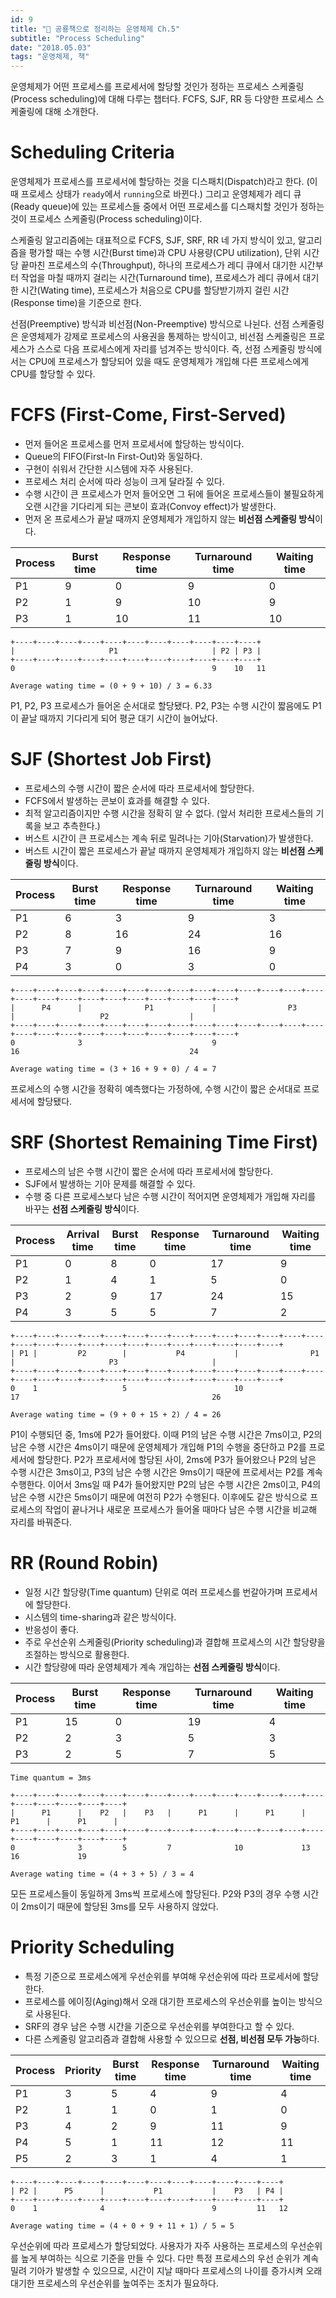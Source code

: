 ```yaml
---
id: 9
title: "🦕 공룡책으로 정리하는 운영체제 Ch.5"
subtitle: "Process Scheduling"
date: "2018.05.03"
tags: "운영체제, 책"
---
```


운영체제가 어떤 프로세스를 프로세서에 할당할 것인가 정하는 프로세스 스케줄링(Process scheduling)에 대해 다루는 챕터다. FCFS, SJF, RR 등 다양한 프로세스 스케줄링에 대해 소개한다.

# Scheduling Criteria

운영체제가 프로세스를 프로세서에 할당하는 것을 디스패치(Dispatch)라고 한다. (이때 프로세스 상태가 `ready`에서 `running`으로 바뀐다.) 그리고 운영체제가 레디 큐(Ready queue)에 있는 프로세스들 중에서 어떤 프로세스를 디스패치할 것인가 정하는 것이 프로세스 스케줄링(Process scheduling)이다.

스케줄링 알고리즘에는 대표적으로 FCFS, SJF, SRF, RR 네 가지 방식이 있고, 알고리즘을 평가할 때는 수행 시간(Burst time)과 CPU 사용량(CPU utilization), 단위 시간 당 끝마친 프로세스의 수(Throughput), 하나의 프로세스가 레디 큐에서 대기한 시간부터 작업을 마칠 때까지 걸리는 시간(Turnaround time), 프로세스가 레디 큐에서 대기한 시간(Wating time), 프로세스가 처음으로 CPU를 할당받기까지 걸린 시간(Response time)을 기준으로 한다.

선점(Preemptive) 방식과 비선점(Non-Preemptive) 방식으로 나뉜다. 선점 스케줄링은 운영체제가 강제로 프로세스의 사용권을 통제하는 방식이고, 비선점 스케줄링은 프로세스가 스스로 다음 프로세스에게 자리를 넘겨주는 방식이다. 즉, 선점 스케줄링 방식에서는 CPU에 프로세스가 할당되어 있을 때도 운영체제가 개입해 다른 프로세스에게 CPU를 할당할 수 있다.

# FCFS (First-Come, First-Served)

* 먼저 들어온 프로세스를 먼저 프로세서에 할당하는 방식이다.
* Queue의 FIFO(First-In First-Out)와 동일하다.
* 구현이 쉬워서 간단한 시스템에 자주 사용된다.
* 프로세스 처리 순서에 따라 성능이 크게 달라질 수 있다.
* 수행 시간이 큰 프로세스가 먼저 들어오면 그 뒤에 들어온 프로세스들이 불필요하게 오랜 시간을 기다리게 되는 콘보이 효과(Convoy effect)가 발생한다.
* 먼저 온 프로세스가 끝날 때까지 운영체제가 개입하지 않는 **비선점 스케줄링 방식**이다.

| Process | Burst time | Response time | Turnaround time | Waiting time |
|----|----|----|----|----|
| P1 | 9 | 0 | 9 | 0 |
| P2 | 1 | 9 | 10 | 9 |
| P3 | 1 | 10 | 11 | 10 |

```
+----+----+----+----+----+----+----+----+----+----+----+
|                     P1                     | P2 | P3 |
+----+----+----+----+----+----+----+----+----+----+----+
0                                            9    10   11

Average wating time = (0 + 9 + 10) / 3 = 6.33
```

P1, P2, P3 프로세스가 들어온 순서대로 할당됐다. P2, P3는 수행 시간이 짧음에도 P1이 끝날 때까지 기다리게 되어 평균 대기 시간이 늘어났다.

# SJF (Shortest Job First)

* 프로세스의 수행 시간이 짧은 순서에 따라 프로세서에 할당한다.
* FCFS에서 발생하는 콘보이 효과를 해결할 수 있다.
* 최적 알고리즘이지만 수행 시간을 정확히 알 수 없다. (앞서 처리한 프로세스들의 기록을 보고 추측한다.)
* 버스트 시간이 큰 프로세스는 계속 뒤로 밀려나는 기아(Starvation)가 발생한다.
* 버스트 시간이 짧은 프로세스가 끝날 때까지 운영체제가 개입하지 않는 **비선점 스케줄링 방식**이다.

| Process | Burst time | Response time | Turnaround time | Waiting time |
|----|----|----|----|----|
| P1 | 6 | 3 | 9 | 3 |
| P2 | 8 | 16 | 24 | 16 |
| P3 | 7 | 9 | 16 | 9 |
| P4 | 3 | 0 | 3 | 0 |

```
+----+----+----+----+----+----+----+----+----+----+----+----+----+----+----+----+----+----+----+----+----+----+----+----+
|      P4      |              P1             |                P3                |                   P2                  |
+----+----+----+----+----+----+----+----+----+----+----+----+----+----+----+----+----+----+----+----+----+----+----+----+
0              3                             9                                  16                                      24

Average wating time = (3 + 16 + 9 + 0) / 4 = 7
```

프로세스의 수행 시간을 정확히 예측했다는 가정하에, 수행 시간이 짧은 순서대로 프로세서에 할당됐다.

# SRF (Shortest Remaining Time First)

* 프로세스의 남은 수행 시간이 짧은 순서에 따라 프로세서에 할당한다.
* SJF에서 발생하는 기아 문제를 해결할 수 있다.
* 수행 중 다른 프로세스보다 남은 수행 시간이 적어지면 운영체제가 개입해 자리를 바꾸는 **선점 스케줄링 방식**이다.

| Process | Arrival time | Burst time | Response time | Turnaround time | Waiting time |
|----|----|----|----|----|----|
| P1 | 0 | 8 | 0 | 17 | 9 |
| P2 | 1 | 4 | 1 | 5 | 0 |
| P3 | 2 | 9 | 17 | 24 | 15 |
| P4 | 3 | 5 | 5 | 7 | 2 |  

```
+----+----+----+----+----+----+----+----+----+----+----+----+----+----+----+----+----+----+----+----+----+----+----+----+----+----+
| P1 |         P2        |           P4           |                P1                |                     P3                     |
+----+----+----+----+----+----+----+----+----+----+----+----+----+----+----+----+----+----+----+----+----+----+----+----+----+----+
0    1                   5                        10                                 17                                           26

Average wating time = (9 + 0 + 15 + 2) / 4 = 26
```

P1이 수행되던 중, 1ms에 P2가 들어왔다. 이때 P1의 남은 수행 시간은 7ms이고, P2의 남은 수행 시간은 4ms이기 때문에 운영체제가 개입해 P1의 수행을 중단하고 P2를 프로세서에 할당한다. P2가 프로세서에 할당된 사이, 2ms에 P3가 들어왔으나 P2의 남은 수행 시간은 3ms이고, P3의 남은 수행 시간은 9ms이기 때문에 프로세서는 P2를 계속 수행한다. 이어서 3ms일 때 P4가 들어왔지만 P2의 남은 수행 시간은 2ms이고, P4의 남은 수행 시간은 5ms이기 때문에 여전히 P2가 수행된다. 이후에도 같은 방식으로 프로세스의 작업이 끝나거나 새로운 프로세스가 들어올 때마다 남은 수행 시간을 비교해 자리를 바꿔준다.

# RR (Round Robin)

* 일정 시간 할당량(Time quantum) 단위로 여러 프로세스를 번갈아가며 프로세서에 할당한다.
* 시스템의 time-sharing과 같은 방식이다.
* 반응성이 좋다.
* 주로 우선순위 스케줄링(Priority scheduling)과 결합해 프로세스의 시간 할당량을 조절하는 방식으로 활용한다.
* 시간 할당량에 따라 운영체제가 계속 개입하는 **선점 스케줄링 방식**이다.

| Process | Burst time | Response time | Turnaround time | Waiting time |
|----|----|----|----|----|
| P1 | 15 | 0 | 19 | 4 |
| P2 | 2 | 3 | 5 | 3 |
| P3 | 2 | 5 | 7 | 5 |

```
Time quantum = 3ms

+----+----+----+----+----+----+----+----+----+----+----+----+----+----+----+----+----+----+----+
|      P1      |    P2   |    P3   |      P1      |      P1      |      P1      |      P1      |
+----+----+----+----+----+----+----+----+----+----+----+----+----+----+----+----+----+----+----+
0              3         5         7              10             13             16             19

Average wating time = (4 + 3 + 5) / 3 = 4
```

모든 프로세스들이 동일하게 3ms씩 프로세스에 할당된다. P2와 P3의 경우 수행 시간이 2ms이기 때문에 할당된 3ms를 모두 사용하지 않았다.

# Priority Scheduling

* 특정 기준으로 프로세스에게 우선순위를 부여해 우선순위에 따라 프로세서에 할당한다.
* 프로세스를 에이징(Aging)해서 오래 대기한 프로세스의 우선순위를 높이는 방식으로 사용된다.
* SRF의 경우 남은 수행 시간을 기준으로 우선순위를 부여한다고 할 수 있다.
* 다른 스케줄링 알고리즘과 결합해 사용할 수 있으므로 **선점, 비선점 모두 가능**하다.

| Process | Priority | Burst time | Response time | Turnaround time | Waiting time |
|----|----|----|----|----|----|
| P1 | 3 | 5 | 4 | 9 | 4 |
| P2 | 1 | 1 | 0 | 1 | 0 |
| P3 | 4 | 2 | 9 | 11 | 9 |
| P4 | 5 | 1 | 11 | 12 | 11 |
| P5 | 2 | 3 | 1 | 4 | 1 |

```
+----+----+----+----+----+----+----+----+----+----+----+----+
| P2 |      P5      |           P1           |    P3   | P4 |
+----+----+----+----+----+----+----+----+----+----+----+----+
0    1              4                        9         11   12

Average wating time = (4 + 0 + 9 + 11 + 1) / 5 = 5
```

우선순위에 따라 프로세스가 할당되었다. 사용자가 자주 사용하는 프로세스의 우선순위를 높게 부여하는 식으로 기준을 만들 수 있다. 다만 특정 프로세스의 우선 순위가 계속 밀려 기아가 발생할 수 있으므로, 시간이 지날 때마다 프로세스의 나이를 증가시켜 오래 대기한 프로세스의 우선순위를 높여주는 조치가 필요하다.